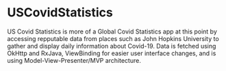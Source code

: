 # USCovidStatistics

US Covid Statistics is more of a Global Covid Statistics app at this point by accessing repputable data from places such as John Hopkins University to gather and display daily information about Covid-19. Data is fetched using OkHttp and RxJava, ViewBinding for easier user interface changes, and is using Model-View-Presenter/MVP architecture.
